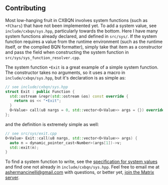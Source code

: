 ## Contributing

Most low-hanging fruit in CXBQN involves system functions (such as `•FChars`)
that have not been implemented yet.
To add a system value, see `include/cxbqn/sys.hpp`, particularly towards the
bottom.
Here I have many system functions already declared, and defined in `src/sys/`.
If the system function requires a value from the runtime environment (such as
the runtime itself, or the compiled BQN formatter), simply take that item as a
constructor and pass the field when constructing the system function in
`src/sys/sys_function_resolver.cpp`.

The system function `•Exit` is a great example of a simple system function.
The constructor takes no arguments, so it uses a macro in
`include/cxbqn/sys.hpp`, but it's declaration is as simple as:

```cpp
// see include/cxbqn/sys.hpp
struct Exit : public Function {                                                   
  std::ostream &repr(std::ostream &os) const override {                      
    return os << "•Exit";                                                
  }                                                                          
  O<Value> call(u8 nargs = 0, std::vector<O<Value>> args = {}) override;     
};                                                                           
```

and the definition is extremely simple as well:
```cpp
// see src/sys/exit.cpp
O<Value> Exit::call(u8 nargs, std::vector<O<Value>> args) {
  auto n = dynamic_pointer_cast<Number>(args[1])->v;
  std::exit(n);
}
```

To find a system function to write, see the
[specification for system values](https://mlochbaum.github.io/BQN/spec/system.html)
and find one not already in `include/cxbqn/sys.hpp`.
Feel free to email me at ashermancinelli@gmail.com with questions, or better yet,
[join the Matrix server](https://mlochbaum.github.io/BQN/community/forums.html).
